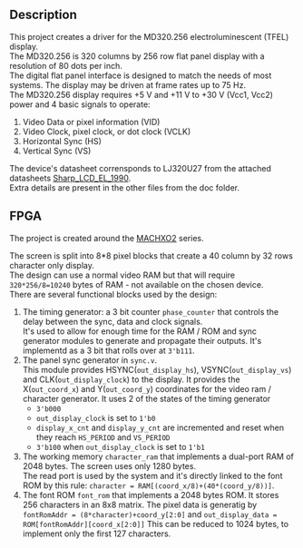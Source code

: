 ## Description

This project creates a driver for the MD320.256 electroluminescent (TFEL) display.  
The MD320.256 is 320 columns by 256 row flat panel display with a resolution of 80 dots
per inch.  
The digital flat panel interface is designed to match the needs of most systems. The display may be driven at frame rates up to 75 Hz.  
The MD320.256 display requires +5 V and +11 V to +30 V (Vcc1, Vcc2) power and 4 basic signals to operate:
1. Video Data or pixel information (VID)
2. Video Clock, pixel clock, or dot clock (VCLK)
3. Horizontal Sync (HS)
4. Vertical Sync (VS)

The device's datasheet corrensponds to LJ320U27 from the attached datasheets [Sharp_LCD_EL_1990](docs/Sharp_LCD_EL_1990.pdf).  
Extra details are present in the other files from the doc folder.  

## FPGA

The project is created around the [MACHXO2](https://www.latticesemi.com/en/Products/FPGAandCPLD/MachXO2) series.  

The screen is split into 8*8 pixel blocks that create a 40 column by 32 rows character only display.  
The design can use a normal video RAM but that will require `320*256/8=10240` bytes of RAM - not available on the chosen device.  
There are several functional blocks used by the design:
1. The timing generator: a 3 bit counter `phase_counter` that controls the delay between the sync, data and clock signals.  
   It's used to allow for enough time for the RAM / ROM and sync generator modules to generate and propagate their outputs.
   It's implementd as a 3 bit that rolls over at `3'b111`.
2. The panel sync generator in `sync.v`.  
   This module provides HSYNC(`out_display_hs`), VSYNC(`out_display_vs`) and CLK(`out_display_clock`) to the display.
   It provides the X(`out_coord_x`) and Y(`out_coord_y`) coordinates for the video ram / character generator.
   It uses 2 of the states of the timing generator
   - `3'b000`
    - `out_display_clock` is set to `1'b0`
    - `display_x_cnt` and `display_y_cnt` are incremented and reset when they reach `HS_PERIOD` and `VS_PERIOD`
   - `3'b100` when `out_display_clock` is set to `1'b1`
3. The working memory `character_ram` that implements a dual-port RAM of 2048 bytes. The screen uses only 1280 bytes.  
   The read port is used by the system and it's directly linked to the font ROM by this rule: `character = RAM[(coord_x/8)+(40*(coord_y/8))]`.
4. The font ROM `font_rom` that implements a 2048 bytes ROM. It stores 256 characters in an 8x8 matrix.
   The pixel data is generatig by `fontRomAddr = (8*character)+coord_y[2:0]` and `out_display_data = ROM[fontRomAddr][coord_x[2:0]]`
   This can be reduced to 1024 bytes, to implement only the first 127 characters.


